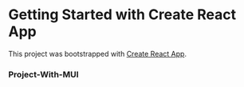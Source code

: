 # Getting Started with Create React App

This project was bootstrapped with [Create React App](https://github.com/facebook/create-react-app).

### Project-With-MUI 
